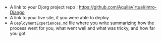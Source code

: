 - A link to your Djorg project repo : https://github.com/AquilaVirtual/Intro-Django
- A link to your live site, if you were able to deploy
- A `DeploymentExperiences.md` file where you write summarizing how the process went for you, what went well and what was tricky, and how far you got